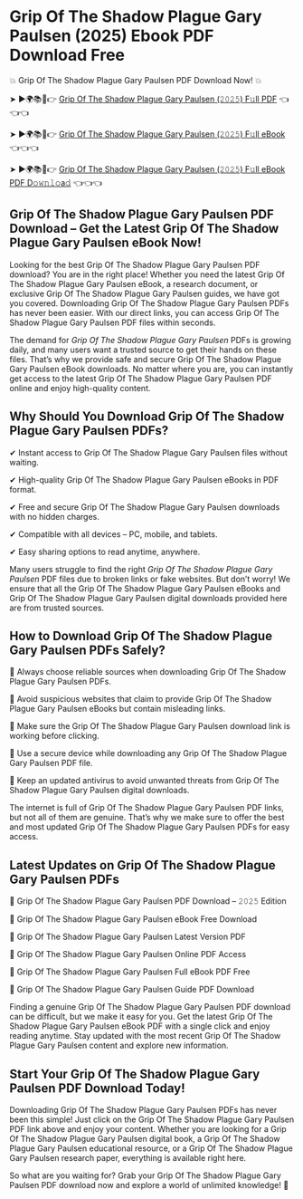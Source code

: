 # Grip Of The Shadow Plague Gary Paulsen (2025) Ebook PDF Download Free

💥 Grip Of The Shadow Plague Gary Paulsen PDF Download Now! 💥

➤ ►🌍📚📱👉 [Grip Of The Shadow Plague Gary Paulsen (𝟸𝟶𝟸𝟻) F𝚞ll PDF](https://getpdf.xyz/grip-of-the-shadow-plague-gary-paulsen) 👈👈👈


➤ ►🌍📚📱👉 [Grip Of The Shadow Plague Gary Paulsen (𝟸𝟶𝟸𝟻) F𝚞ll eBook](https://getpdf.xyz/grip-of-the-shadow-plague-gary-paulsen) 👈👈👈


➤ ►🌍📚📱👉 [Grip Of The Shadow Plague Gary Paulsen (𝟸𝟶𝟸𝟻) F𝚞ll eBook PDF D𝚘𝚠𝚗𝚕𝚘a𝚍](https://getpdf.xyz/grip-of-the-shadow-plague-gary-paulsen) 👈👈👈


## Grip Of The Shadow Plague Gary Paulsen PDF Download – Get the Latest Grip Of The Shadow Plague Gary Paulsen eBook Now!

Looking for the best Grip Of The Shadow Plague Gary Paulsen PDF download? You are in the right place! Whether you need the latest Grip Of The Shadow Plague Gary Paulsen eBook, a research document, or exclusive Grip Of The Shadow Plague Gary Paulsen guides, we have got you covered. Downloading Grip Of The Shadow Plague Gary Paulsen PDFs has never been easier. With our direct links, you can access Grip Of The Shadow Plague Gary Paulsen PDF files within seconds.

The demand for *Grip Of The Shadow Plague Gary Paulsen* PDFs is growing daily, and many users want a trusted source to get their hands on these files. That’s why we provide safe and secure Grip Of The Shadow Plague Gary Paulsen eBook downloads. No matter where you are, you can instantly get access to the latest Grip Of The Shadow Plague Gary Paulsen PDF online and enjoy high-quality content.

## Why Should You Download Grip Of The Shadow Plague Gary Paulsen PDFs?

✔ Instant access to Grip Of The Shadow Plague Gary Paulsen files without waiting.

✔ High-quality Grip Of The Shadow Plague Gary Paulsen eBooks in PDF format.

✔ Free and secure Grip Of The Shadow Plague Gary Paulsen downloads with no hidden charges.

✔ Compatible with all devices – PC, mobile, and tablets.

✔ Easy sharing options to read anytime, anywhere.

Many users struggle to find the right *Grip Of The Shadow Plague Gary Paulsen* PDF files due to broken links or fake websites. But don’t worry! We ensure that all the Grip Of The Shadow Plague Gary Paulsen eBooks and Grip Of The Shadow Plague Gary Paulsen digital downloads provided here are from trusted sources.

## How to Download Grip Of The Shadow Plague Gary Paulsen PDFs Safely?

📌 Always choose reliable sources when downloading Grip Of The Shadow Plague Gary Paulsen PDFs.

📌 Avoid suspicious websites that claim to provide Grip Of The Shadow Plague Gary Paulsen eBooks but contain misleading links.

📌 Make sure the Grip Of The Shadow Plague Gary Paulsen download link is working before clicking.

📌 Use a secure device while downloading any Grip Of The Shadow Plague Gary Paulsen PDF file.

📌 Keep an updated antivirus to avoid unwanted threats from Grip Of The Shadow Plague Gary Paulsen digital downloads.

The internet is full of Grip Of The Shadow Plague Gary Paulsen PDF links, but not all of them are genuine. That’s why we make sure to offer the best and most updated Grip Of The Shadow Plague Gary Paulsen PDFs for easy access.

## Latest Updates on Grip Of The Shadow Plague Gary Paulsen PDFs

🔹 Grip Of The Shadow Plague Gary Paulsen PDF Download – 𝟸𝟶𝟸𝟻 Edition

🔹 Grip Of The Shadow Plague Gary Paulsen eBook Free Download

🔹 Grip Of The Shadow Plague Gary Paulsen Latest Version PDF

🔹 Grip Of The Shadow Plague Gary Paulsen Online PDF Access

🔹 Grip Of The Shadow Plague Gary Paulsen Full eBook PDF Free

🔹 Grip Of The Shadow Plague Gary Paulsen Guide PDF Download

Finding a genuine Grip Of The Shadow Plague Gary Paulsen PDF download can be difficult, but we make it easy for you. Get the latest Grip Of The Shadow Plague Gary Paulsen eBook PDF with a single click and enjoy reading anytime. Stay updated with the most recent Grip Of The Shadow Plague Gary Paulsen content and explore new information.

## Start Your Grip Of The Shadow Plague Gary Paulsen PDF Download Today!

Downloading Grip Of The Shadow Plague Gary Paulsen PDFs has never been this simple! Just click on the Grip Of The Shadow Plague Gary Paulsen PDF link above and enjoy your content. Whether you are looking for a Grip Of The Shadow Plague Gary Paulsen digital book, a Grip Of The Shadow Plague Gary Paulsen educational resource, or a Grip Of The Shadow Plague Gary Paulsen research paper, everything is available right here.

So what are you waiting for? Grab your Grip Of The Shadow Plague Gary Paulsen PDF download now and explore a world of unlimited knowledge! 🚀